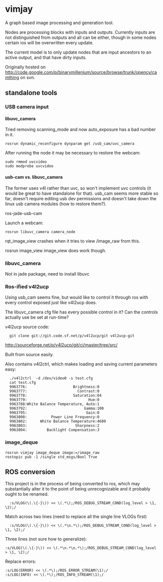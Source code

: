# vimjay

A graph based image processing and generation tool.

Nodes are processing blocks with inputs and outputs.  Currently inputs are not distinguished from outputs and all can be either, though in some nodes certain ios will be overwritten every update.

The current model is to only update nodes that are input ancestors to an active output, and that have dirty inputs.

Originally hosted on http://code.google.com/p/binarymillenium/source/browse/trunk/opencv/camthing on svn.

## standalone tools

### USB camera input

#### libuvc_camera

Tried removing scanning_mode and now auto_exposure has a bad number in it.
```
rosrun dynamic_reconfigure dynparam get /usb_cam/uvc_camera
```

After running the node it may be necessary to restore the webcam:

```
sudo rmmod uvcvideo
sudo modprobe uvcvideo
```

#### usb-cam vs. libuvc_camera

The former uses v4l rather than uvc, so won't implement uvc controls (it would be great to have standalone for that).
usb_cam seems more stable so far, doesn't require editing usb dev permissions and doesn't take down the linux usb camera modules (how to restore them?).

ros-jade-usb-cam

Launch a webcam:

```
rosrun libuvc_camera camera_node
```

rqt_image_view crashes when it tries to view /image_raw from this.

rosrun image_view image_view does work though.

### libuvc_camera

Not in jade package, need to install libuvc

### Ros-ified v4l2ucp

Using usb_cam seems fine, but would like to control it through ros with every control exposed just like v4l2ucp does.

The libuvc_camera cfg file has every possible control in it?
Can the controls actually use be set at run-time?

v4l2ucp source code:

``` 
  git clone git://git.code.sf.net/p/v4l2ucp/git v4l2ucp-git
```

http://sourceforge.net/p/v4l2ucp/git/ci/master/tree/src/

Built from source easily.

Also contains v4l2ctrl, which makes loading and saving current parameters easy:

```
  ./v4l2ctrl  -d /dev/video0 -s test.cfg
  cat test.cfg
  9963776:                     Brightness:0
  9963777:                       Contrast:0
  9963778:                     Saturation:64
  9963779:                            Hue:0
  9963788:White Balance Temperature, Auto:1
  9963792:                          Gamma:100
  9963795:                           Gain:0
  9963800:           Power Line Frequency:0
  9963802:      White Balance Temperature:4600
  9963803:                      Sharpness:2
  9963804:         Backlight Compensation:3
```

### image_deque


```
rosrun vimjay image_deque image:=/image_raw
rostopic pub -1 /single std_msgs/Bool True
```

## ROS conversion

This project is in the process of being converted to ros, which may substantially alter it to the point of being unrecognizable and it probably ought to be renamed.

```
  :s/VLOG(\(.\{-}\)) << \(.*\);/ROS_DEBUG_STREAM_COND(log_level > \1, \2);/
```

Match across two lines (need to replace all the single line VLOGs first)

```
  :s/VLOG(\(.\{-}\)) << \(.*\n.*\);/ROS_DEBUG_STREAM_COND(log_level > \1, \2);/
```

Three lines (not sure how to generalize):
```
:s/VLOG(\(.\{-}\)) << \(.*\n.*\n.*\);/ROS_DEBUG_STREAM_COND(log_level > \1, \2);/
```

Replace errors:

```
:s/LOG(ERROR) << \(.*\);/ROS_ERROR_STREAM(\1);/
:s/LOG(INFO) << \(.*\);/ROS_INFO_STREAM(\1);/
```
